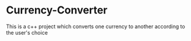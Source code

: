# Currency-Converter

This is a c++ project which converts one currency to another according to the user's choice

